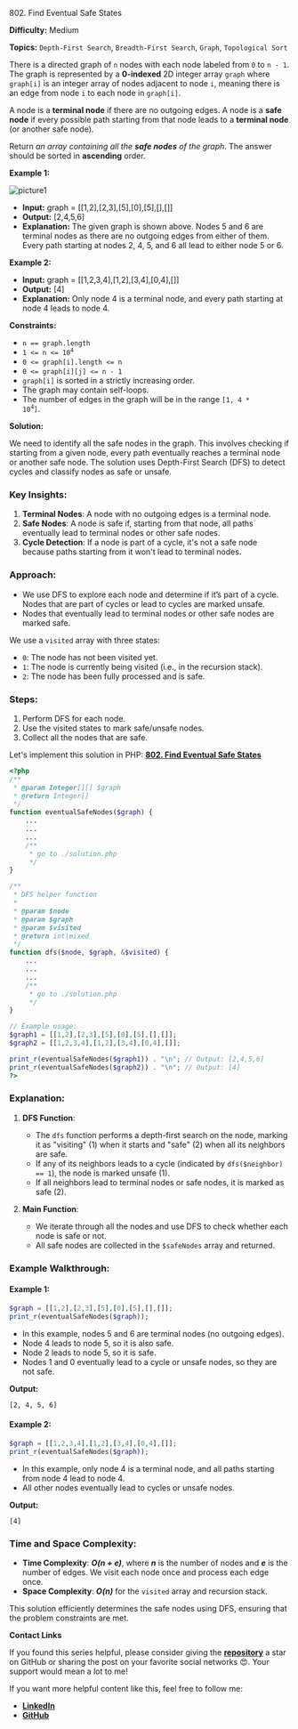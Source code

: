 802\. Find Eventual Safe States

**Difficulty:** Medium

**Topics:** `Depth-First Search`, `Breadth-First Search`, `Graph`, `Topological Sort`

There is a directed graph of `n` nodes with each node labeled from `0` to `n - 1`. The graph is represented by a **0-indexed** 2D integer array `graph` where `graph[i]` is an integer array of nodes adjacent to node `i`, meaning there is an edge from node `i` to each node in `graph[i]`.

A node is a **terminal node** if there are no outgoing edges. A node is a **safe node** if every possible path starting from that node leads to a **terminal node** (or another safe node).

Return _an array containing all the **safe nodes** of the graph_. The answer should be sorted in **ascending** order.

**Example 1:**

![picture1](https://s3-lc-upload.s3.amazonaws.com/uploads/2018/03/17/picture1.png)

- **Input:** graph = [[1,2],[2,3],[5],[0],[5],[],[]]
- **Output:** [2,4,5,6]
- **Explanation:** The given graph is shown above.
  Nodes 5 and 6 are terminal nodes as there are no outgoing edges from either of them.
  Every path starting at nodes 2, 4, 5, and 6 all lead to either node 5 or 6.

**Example 2:**

- **Input:** graph = [[1,2,3,4],[1,2],[3,4],[0,4],[]]
- **Output:** [4]
- **Explanation:** Only node 4 is a terminal node, and every path starting at node 4 leads to node 4.



**Constraints:**

- `n == graph.length`
- <code>1 <= n <= 10<sup>4</sup></code>
- `0 <= graph[i].length <= n`
- `0 <= graph[i][j] <= n - 1`
- `graph[i]` is sorted in a strictly increasing order.
- The graph may contain self-loops.
- The number of edges in the graph will be in the range <code>[1, 4 * 10<sup>4</sup>]</code>.



**Solution:**

We need to identify all the safe nodes in the graph. This involves checking if starting from a given node, every path eventually reaches a terminal node or another safe node. The solution uses Depth-First Search (DFS) to detect cycles and classify nodes as safe or unsafe.

### Key Insights:

1. **Terminal Nodes**: A node with no outgoing edges is a terminal node.
2. **Safe Nodes**: A node is safe if, starting from that node, all paths eventually lead to terminal nodes or other safe nodes.
3. **Cycle Detection**: If a node is part of a cycle, it's not a safe node because paths starting from it won't lead to terminal nodes.

### Approach:

- We use DFS to explore each node and determine if it’s part of a cycle. Nodes that are part of cycles or lead to cycles are marked unsafe.
- Nodes that eventually lead to terminal nodes or other safe nodes are marked safe.

We use a `visited` array with three states:
- `0`: The node has not been visited yet.
- `1`: The node is currently being visited (i.e., in the recursion stack).
- `2`: The node has been fully processed and is safe.

### Steps:

1. Perform DFS for each node.
2. Use the visited states to mark safe/unsafe nodes.
3. Collect all the nodes that are safe.

Let's implement this solution in PHP: **[802. Find Eventual Safe States](https://github.com/mah-shamim/leet-code-in-php/tree/main/algorithms/000802-find-eventual-safe-states/solution.php)**

```php
<?php
/**
 * @param Integer[][] $graph
 * @return Integer[]
 */
function eventualSafeNodes($graph) {
    ...
    ...
    ...
    /**
     * go to ./solution.php
     */
}

/**
 * DFS helper function
 *
 * @param $node
 * @param $graph
 * @param $visited
 * @return int|mixed
 */
function dfs($node, $graph, &$visited) {
    ...
    ...
    ...
    /**
     * go to ./solution.php
     */
}

// Example usage:
$graph1 = [[1,2],[2,3],[5],[0],[5],[],[]];
$graph2 = [[1,2,3,4],[1,2],[3,4],[0,4],[]];

print_r(eventualSafeNodes($graph1)) . "\n"; // Output: [2,4,5,6]
print_r(eventualSafeNodes($graph2)) . "\n"; // Output: [4]
?>
```

### Explanation:

1. **DFS Function**:
   - The `dfs` function performs a depth-first search on the node, marking it as "visiting" (1) when it starts and "safe" (2) when all its neighbors are safe.
   - If any of its neighbors leads to a cycle (indicated by `dfs($neighbor) == 1`), the node is marked unsafe (1).
   - If all neighbors lead to terminal nodes or safe nodes, it is marked as safe (2).

2. **Main Function**:
   - We iterate through all the nodes and use DFS to check whether each node is safe or not.
   - All safe nodes are collected in the `$safeNodes` array and returned.

### Example Walkthrough:

#### Example 1:
```php
$graph = [[1,2],[2,3],[5],[0],[5],[],[]];
print_r(eventualSafeNodes($graph));
```

- In this example, nodes 5 and 6 are terminal nodes (no outgoing edges).
- Node 4 leads to node 5, so it is also safe.
- Node 2 leads to node 5, so it is safe.
- Nodes 1 and 0 eventually lead to a cycle or unsafe nodes, so they are not safe.

**Output:**
```
[2, 4, 5, 6]
```

#### Example 2:
```php
$graph = [[1,2,3,4],[1,2],[3,4],[0,4],[]];
print_r(eventualSafeNodes($graph));
```

- In this example, only node 4 is a terminal node, and all paths starting from node 4 lead to node 4.
- All other nodes eventually lead to cycles or unsafe nodes.

**Output:**
```
[4]
```

### Time and Space Complexity:

- **Time Complexity**: _**O(n + e)**_, where _**n**_ is the number of nodes and _**e**_ is the number of edges. We visit each node once and process each edge once.
- **Space Complexity**: _**O(n)**_ for the `visited` array and recursion stack.

This solution efficiently determines the safe nodes using DFS, ensuring that the problem constraints are met.

**Contact Links**

If you found this series helpful, please consider giving the **[repository](https://github.com/mah-shamim/leet-code-in-php)** a star on GitHub or sharing the post on your favorite social networks 😍. Your support would mean a lot to me!

If you want more helpful content like this, feel free to follow me:

- **[LinkedIn](https://www.linkedin.com/in/arifulhaque/)**
- **[GitHub](https://github.com/mah-shamim)**